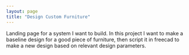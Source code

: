 ```yaml
---
layout: page
title: "Design Custom Furniture"
---
```


Landing page for a system I want to build. In this project I want to make a baseline design for a good piece of furniture, then script it in freecad to make a new design based on relevant design parameters.

